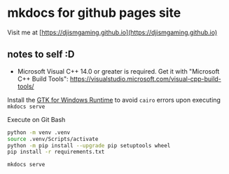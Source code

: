 # mkdocs for github pages site

Visit me at [https://djismgaming.github.io](https://djismgaming.github.io)

## notes to self :D

- Microsoft Visual C++ 14.0 or greater is required. Get it with "Microsoft C++ Build Tools": https://visualstudio.microsoft.com/visual-cpp-build-tools/

Install the [GTK for Windows Runtime](https://github.com/tschoonj/GTK-for-Windows-Runtime-Environment-Installer/releases) to avoid `cairo` errors upon executing `mkdocs serve`

Execute on Git Bash

``` bash
python -m venv .venv
source .venv/Scripts/activate
python -m pip install --upgrade pip setuptools wheel
pip install -r requirements.txt
```

``` bash
mkdocs serve
```
